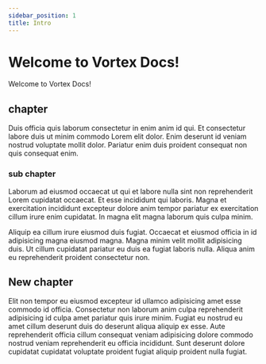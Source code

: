 ```yaml
---
sidebar_position: 1
title: Intro
---
```


# Welcome to Vortex Docs!

Welcome to Vortex Docs!

## chapter

Duis officia quis laborum consectetur in enim anim id qui. Et consectetur labore duis ut minim commodo Lorem elit dolor. Enim deserunt id veniam nostrud voluptate mollit dolor. Pariatur enim duis proident consequat non quis consequat enim.

### sub chapter

Laborum ad eiusmod occaecat ut qui et labore nulla sint non reprehenderit Lorem cupidatat occaecat. Et esse incididunt qui laboris. Magna et exercitation incididunt excepteur dolore anim tempor pariatur ex exercitation cillum irure enim cupidatat. In magna elit magna laborum quis culpa minim.

Aliquip ea cillum irure eiusmod duis fugiat. Occaecat et eiusmod officia in id adipisicing magna eiusmod magna. Magna minim velit mollit adipisicing duis. Ut cillum cupidatat pariatur eu duis ea fugiat laboris nulla. Aliqua anim eu reprehenderit proident consectetur non.

## New chapter

Elit non tempor eu eiusmod excepteur id ullamco adipisicing amet esse commodo id officia. Consectetur non laborum anim culpa reprehenderit adipisicing id culpa amet pariatur quis irure minim. Fugiat eu nostrud eu amet cillum deserunt duis do deserunt aliqua aliquip ex esse. Aute reprehenderit officia cillum consequat veniam adipisicing dolore commodo nostrud veniam reprehenderit eu officia incididunt. Sunt deserunt dolore cupidatat cupidatat voluptate proident fugiat aliquip proident nulla fugiat.